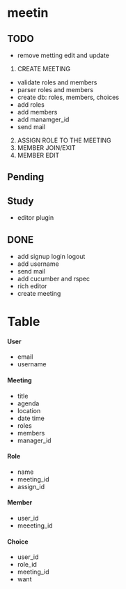 meetin
======

TODO
------

- remove metting edit and update

1. CREATE MEETING

- validate roles and members
- parser roles and members
- create db: roles, members, choices
- add roles
- add members
- add manamger_id
- send mail

2. ASSIGN ROLE TO THE MEETING
3. MEMBER JOIN/EXIT
4. MEMBER EDIT



Pending
------

Study
------
- editor plugin


DONE
------

- add signup login logout 
- add username
- send mail
- add cucumber and rspec
- rich editor
- create meeting

Table
======

#### User
- email
- username

#### Meeting
- title
- agenda
- location
- date time
- roles
- members
- manager_id


#### Role
- name
- meeting_id
- assign_id

#### Member
- user_id
- meeeting_id

#### Choice
- user_id
- role_id
- meeting_id
- want